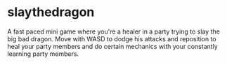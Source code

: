 # slaythedragon
A fast paced mini game where you're a healer in a party trying to slay the big bad dragon. Move with WASD to dodge his attacks and reposition to heal your party members and do certain mechanics with your constantly learning party members.
